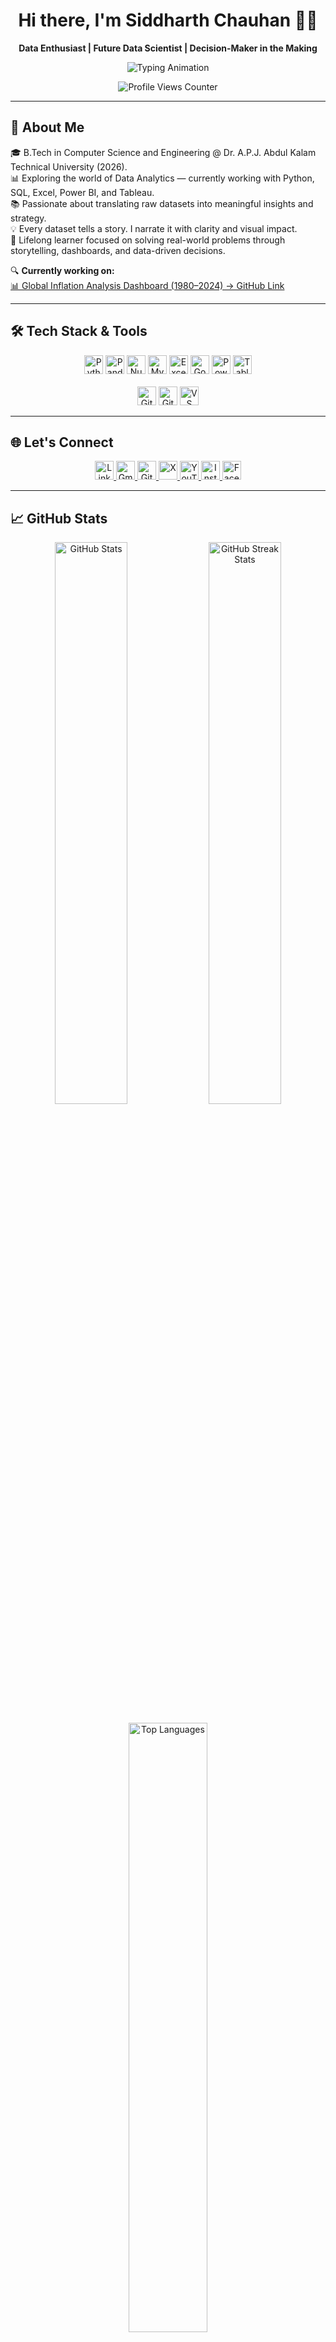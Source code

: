 <h1 align="center">Hi there, I'm Siddharth Chauhan 👋🏻</h1>
<p align="center"><b>Data Enthusiast | Future Data Scientist | Decision-Maker in the Making</b></p>

<p align="center">
  <img src="https://readme-typing-svg.demolab.com?font=Fira+Code&pause=2000&color=00BFFF&center=true&vCenter=true&width=435&lines=Turning+Data+Into+Decisions;Learning+%7C+Analyzing+%7C+Growing" alt="Typing Animation" />
</p>

<p align="center">
  <img src="https://komarev.com/ghpvc/?username=thesiddemigod&label=Profile%20Views&color=0e75b6&style=flat" alt="Profile Views Counter" />
</p>

---

## 📖 About Me
🎓 B.Tech in Computer Science and Engineering @ Dr. A.P.J. Abdul Kalam Technical University (2026).  
📊 Exploring the world of Data Analytics — currently working with Python, SQL, Excel, Power BI, and Tableau.  
📚 Passionate about translating raw datasets into meaningful insights and strategy.  
💡 Every dataset tells a story. I narrate it with clarity and visual impact.  
🚀 Lifelong learner focused on solving real-world problems through storytelling, dashboards, and data-driven decisions.

🔍 **Currently working on:**  
[📊 Global Inflation Analysis Dashboard (1980–2024) → GitHub Link](https://github.com/thesiddemigod/global-inflation-analysis)

---

## 🛠️ Tech Stack & Tools
<p align="center">
  <!-- Data Tools -->
  <img src="https://img.shields.io/badge/Python-3776AB?style=for-the-badge&logo=python&logoColor=white" height="30px" alt="Python"/>
  <img src="https://img.shields.io/badge/Pandas-150458?style=for-the-badge&logo=pandas&logoColor=white" height="30px" alt="Pandas"/>
  <img src="https://img.shields.io/badge/Numpy-013243?style=for-the-badge&logo=numpy&logoColor=white" height="30px" alt="NumPy"/>
  <img src="https://img.shields.io/badge/MySQL-00758F?style=for-the-badge&logo=mysql&logoColor=white" height="30px" alt="MySQL"/>
  <img src="https://img.shields.io/badge/Excel-217346?style=for-the-badge&logo=microsoft-excel&logoColor=white" height="30px" alt="Excel"/>
  <img src="https://img.shields.io/badge/Google%20Sheets-34A853?style=for-the-badge&logo=googlesheets&logoColor=white" height="30px" alt="Google Sheets"/>
  <img src="https://img.shields.io/badge/Power%20BI-F2C811?style=for-the-badge&logo=powerbi&logoColor=black" height="30px" alt="Power BI"/>
  <img src="https://img.shields.io/badge/Tableau-E97627?style=for-the-badge&logo=tableau&logoColor=white" height="30px" alt="Tableau"/>
  <br><br>
  <!-- Dev & Workflow Tools -->
  <img src="https://img.shields.io/badge/Git-F05032?style=for-the-badge&logo=git&logoColor=white" height="30px" alt="Git"/>
  <img src="https://img.shields.io/badge/GitHub-181717?style=for-the-badge&logo=github&logoColor=white" height="30px" alt="GitHub"/>
  <img src="https://img.shields.io/badge/VS%20Code-007ACC?style=for-the-badge&logo=visualstudiocode&logoColor=white" height="30px" alt="VS Code"/>
</p>

---

## 🌐 Let's Connect
<p align="center">
  <a href="https://linkedin.com/in/thesiddemigod" target="_blank" rel="noopener noreferrer">
    <img src="https://img.shields.io/badge/LinkedIn-0A66C2?style=for-the-badge&logo=linkedin&logoColor=white" height="30px" alt="LinkedIn"/>
  </a>
  <a href="mailto:siddemigod1@gmail.com" target="_blank" rel="noopener noreferrer">
    <img src="https://img.shields.io/badge/Gmail-D14836?style=for-the-badge&logo=gmail&logoColor=white" height="30px" alt="Gmail"/>
  </a>
  <a href="https://github.com/thesiddemigod" target="_blank" rel="noopener noreferrer">
    <img src="https://img.shields.io/badge/GitHub-000000?style=for-the-badge&logo=github&logoColor=white" height="30px" alt="GitHub"/>
  </a>
  <a href="https://x.com/Thesiddemigod" target="_blank" rel="noopener noreferrer">
    <img src="https://img.shields.io/badge/X-000000?style=for-the-badge&logo=x&logoColor=white" height="30px" alt="X"/>
  </a>
  <a href="https://youtube.com/@thesiddemigod" target="_blank" rel="noopener noreferrer">
    <img src="https://img.shields.io/badge/YouTube-FF0000?style=for-the-badge&logo=youtube&logoColor=white" height="30px" alt="YouTube"/>
  </a>
  <a href="https://instagram.com/thesiddemigod" target="_blank" rel="noopener noreferrer">
    <img src="https://img.shields.io/badge/Instagram-E4405F?style=for-the-badge&logo=instagram&logoColor=white" height="30px" alt="Instagram"/>
  </a>
  <a href="https://facebook.com/thesiddemigod" target="_blank" rel="noopener noreferrer">
    <img src="https://img.shields.io/badge/Facebook-1877F2?style=for-the-badge&logo=facebook&logoColor=white" height="30px" alt="Facebook"/>
  </a>
</p>

---

## 📈 GitHub Stats
<div align="center">
  <img src="https://github-readme-stats.vercel.app/api?username=thesiddemigod&show_icons=true&theme=tokyonight&hide_border=true" width="48%" alt="GitHub Stats"/>
  <img src="https://github-readme-streak-stats.herokuapp.com/?user=thesiddemigod&theme=tokyonight&hide_border=true" width="48%" alt="GitHub Streak Stats"/>
  <br><br>
  <img src="https://github-readme-stats.vercel.app/api/top-langs/?username=thesiddemigod&layout=compact&theme=tokyonight&hide_border=true" width="50%" alt="Top Languages"/>
</div>

---

## ⭐ Like What You See?
<p align="center">
  <b>If you enjoy my projects or find them useful, don't forget to star ⭐ and follow me!</b>
</p>

---

<p align="center"><i>"This isn't content. It's canon." 🔥</i></p>
